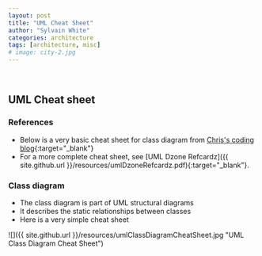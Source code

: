 ```yaml
---
layout: post
title: "UML Cheat Sheet"
author: "Sylvain White"
categories: architecture
tags: [architecture, misc]
# image: city-2.jpg
---
```

<br/>

## UML Cheat sheet

### References

* Below is a very basic cheat sheet for class diagram from [Chris's coding blog](https://yetanotherchris.dev/cheatsheet/uml-cheat-sheet/){:target="_blank"}
* For a more complete cheat sheet, see [UML Dzone Refcardz]({{ site.github.url }}/resources/umlDzoneRefcardz.pdf){:target="_blank"}.

### Class diagram 

* The class diagram is part of UML structural diagrams
* It describes the static relationships between classes
* Here is a very simple cheat sheet

![]({{ site.github.url }}/resources/umlClassDiagramCheatSheet.jpg "UML Class Diagram Cheat Sheet")